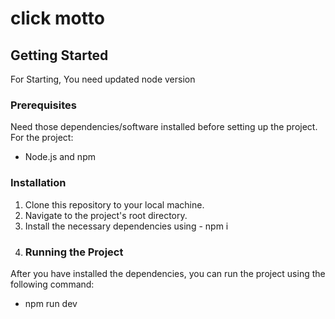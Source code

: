 # click motto
## Getting Started

For Starting, You need updated node version

### Prerequisites

Need those dependencies/software installed before setting up the project. For the project:

- Node.js and npm

### Installation

1. Clone this repository to your local machine.
2. Navigate to the project's root directory.
3. Install the necessary dependencies using - npm i
4. ### Running the Project
After you have installed the dependencies, you can run the project using the following command:
- npm run dev
